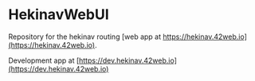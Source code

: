 # HekinavWebUI

Repository for the hekinav routing [web app at https://hekinav.42web.io](https://hekinav.42web.io). 



Development app at [https://dev.hekinav.42web.io](https://dev.hekinav.42web.io)

